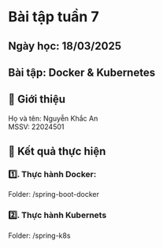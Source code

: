 # Bài tập tuần 7
## Ngày học: 18/03/2025
## Bài tập: Docker & Kubernetes

## 📌 Giới thiệu
Họ và tên: Nguyễn Khắc An\
MSSV: 22024501

## 📌 Kết quả thực hiện
### 1️⃣. Thực hành Docker: 
Folder: /spring-boot-docker

### 2️⃣. Thực hành Kubernets
Folder: /spring-k8s


